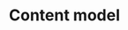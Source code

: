 ---
layout: glossary-documentation
sectionKey: Glossary
eleventyNavigation:
  parent: Glossary
title: Content model
details:
  'The content model is the output of doing content modelling.
  

  Content modelling divides content into its smallest reasonable pieces. Organising and classifying content so it can be understood and used by computers and humans.
  
  
  Content modelling defines:
  
  - the different kinds of content you have (or could have) in your domain
  
  - the [attributes](/glossary/attribute) that make up each content type
  
  - the relationships between the [content types](/glossary/content-type) and how they work together'
synonym:
nonPreferred:
doNotConfuse: Domain model — maps the core concepts and relationships of an organisation’s operating context
theme: Information layer
order: 1
---